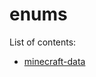 # enums

List of contents:
- [minecraft-data](https://github.com/NoNameLmao/mineflayer-api-examples/blob/main/enums/minecraft-data.md)
